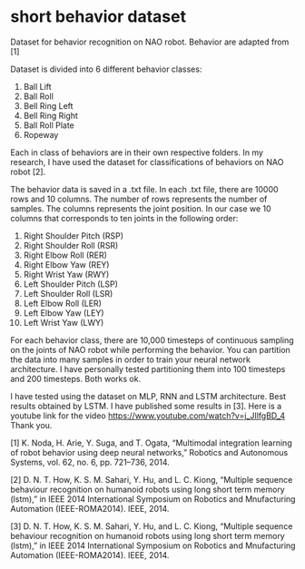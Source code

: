 # short behavior dataset
Dataset for behavior recognition on NAO robot. Behavior are adapted from [1]

Dataset is divided into 6 different behavior classes:
 1. Ball Lift
 2. Ball Roll
 3. Bell Ring Left
 4. Bell Ring Right
 5. Ball Roll Plate
 6. Ropeway
 
Each in class of behaviors are in their own respective folders.
In my research, I have used the dataset for classifications of behaviors on NAO robot [2].

The behavior data is saved in a .txt file. In each .txt file, there are 10000 rows and 10 columns. The number of rows represents the number of samples. The columns represents the joint position. In our case we 10 columns that corresponds to ten joints in the following order:

1.  Right Shoulder Pitch (RSP)
2.  Right Shoulder Roll (RSR)
3.  Right Elbow Roll (RER)	
4.  Right Elbow Yaw (REY)
5.  Right Wrist Yaw (RWY)
6.  Left Shoulder Pitch (LSP)
7.  Left Shoulder Roll (LSR)
8.  Left Elbow Roll (LER)
9.  Left Elbow Yaw (LEY)
10. Left Wrist Yaw (LWY)


For each behavior class, there are 10,000 timesteps of continuous sampling on the joints of NAO robot while performing the behavior. You can partition the data into many samples in order to train your neural network architecture. I have personally tested partitioning them into 100 timesteps and 200 timesteps. Both works ok. 

I have tested using the dataset on MLP, RNN and LSTM architecture. Best results obtained by LSTM. 
I have published some results in [3]. Here is a youtube link for the video https://www.youtube.com/watch?v=j_JIlfgBD_4
Thank you.

[1] K. Noda, H. Arie, Y. Suga, and T. Ogata, “Multimodal integration
    learning of robot behavior using deep neural networks,” Robotics and
    Autonomous Systems, vol. 62, no. 6, pp. 721–736, 2014.

[2] D. N. T. How, K. S. M. Sahari, Y. Hu, and L. C. Kiong, “Multiple
sequence behaviour recognition on humanoid robots using long short
term memory (lstm),” in IEEE 2014 International Symposium on
Robotics and Mnufacturing Automation (IEEE-ROMA2014). IEEE,
2014.

[3] D. N. T. How, K. S. M. Sahari, Y. Hu, and L. C. Kiong, “Multiple
sequence behaviour recognition on humanoid robots using long short
term memory (lstm),” in IEEE 2014 International Symposium on
Robotics and Mnufacturing Automation (IEEE-ROMA2014). IEEE,
2014.
